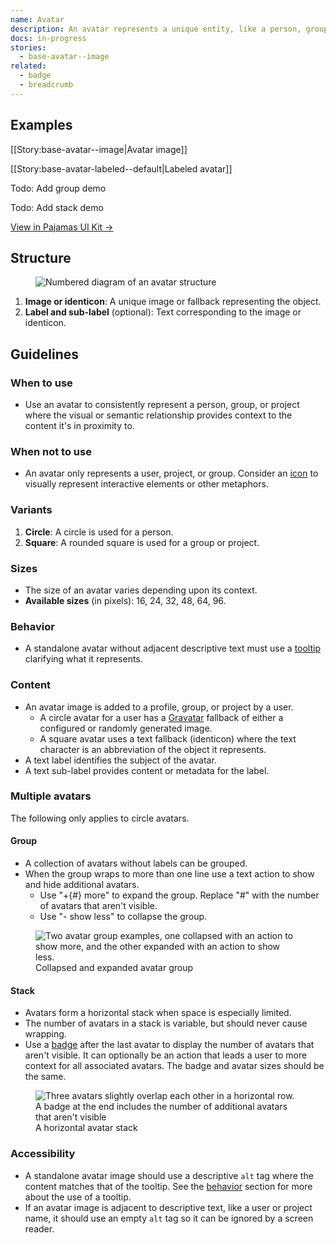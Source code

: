 ```yaml
---
name: Avatar
description: An avatar represents a unique entity, like a person, group, or project.
docs: in-progress
stories:
  - base-avatar--image
related:
  - badge
  - breadcrumb
---
```


## Examples

[[Story:base-avatar--image|Avatar image]]

[[Story:base-avatar-labeled--default|Labeled avatar]]

Todo: Add group demo

Todo: Add stack demo

[View in Pajamas UI Kit →](https://www.figma.com/file/qEddyqCrI7kPSBjGmwkZzQ/Component-library?node-id=425%3A2)

## Structure

<figure class="figure" role="figure" aria-label="Avatar structure">
  <img class="figure-img" src="/img/avatar-structure.svg" alt="Numbered diagram of an avatar structure" role="img" />
</figure>

1. **Image or identicon**: A unique image or fallback representing the object. 
1. **Label and sub-label** (optional): Text corresponding to the image or identicon.

## Guidelines

### When to use

- Use an avatar to consistently represent a person, group, or project where the visual or semantic relationship provides context to the content it's in proximity to.

### When not to use

- An avatar only represents a user, project, or group. Consider an [icon](/product-foundations/iconography) to visually represent interactive elements or other metaphors.

### Variants

1. **Circle**: A circle is used for a person.
1. **Square**: A rounded square is used for a group or project.

### Sizes

- The size of an avatar varies depending upon its context.
- **Available sizes** (in pixels): 16, 24, 32, 48, 64, 96.

### Behavior

- A standalone avatar without adjacent descriptive text must use a [tooltip](/components/tooltip) clarifying what it represents.

### Content

- An avatar image is added to a profile, group, or project by a user.
  - A circle avatar for a user has a [Gravatar](https://gravatar.com) fallback of either a configured or randomly generated image.
  - A square avatar uses a text fallback (identicon) where the text character is an abbreviation of the object it represents.
- A text label identifies the subject of the avatar.
- A text sub-label provides content or metadata for the label.

### Multiple avatars

The following only applies to circle avatars.

#### Group

- A collection of avatars without labels can be grouped.
- When the group wraps to more than one line use a text action to show and hide additional avatars.
  - Use "+{#} more" to expand the group. Replace "#" with the number of avatars that aren't visible.
  - Use "- show less" to collapse the group.

<figure class="figure" role="figure" aria-label="Collapsed and expanded avatar group">
  <img class="figure-img" src="/img/avatar-group.svg" alt="Two avatar group examples, one collapsed with an action to show more, and the other expanded with an action to show less." role="img" />
  <figcaption class="figure-caption">Collapsed and expanded avatar group</figcaption>
</figure>

#### Stack

- Avatars form a horizontal stack when space is especially limited.
- The number of avatars in a stack is variable, but should never cause wrapping.
- Use a [badge](/components/badge) after the last avatar to display the number of avatars that aren't visible. It can optionally be an action that leads a user to more context for all associated avatars. The badge and avatar sizes should be the same.

<figure class="figure" role="figure" aria-label="A horizontal avatar stack">
  <img class="figure-img" src="/img/avatar-stack.svg" alt="Three avatars slightly overlap each other in a horizontal row. A badge at the end includes the number of additional avatars that aren't visible" role="img" />
  <figcaption class="figure-caption">A horizontal avatar stack</figcaption>
</figure>

### Accessibility

- A standalone avatar image should use a descriptive `alt` tag where the content matches that of the tooltip. See the [behavior](#behavior) section for more about the use of a tooltip.
- If an avatar image is adjacent to descriptive text, like a user or project name, it should use an empty `alt` tag so it can be ignored by a screen reader.
